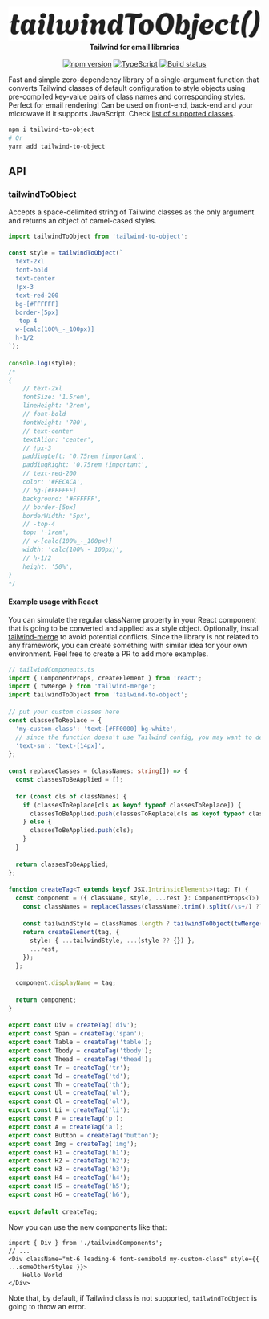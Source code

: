 
<p align="center">
   <br />
<picture>
  <source width="600" media="(prefers-color-scheme: dark)" srcset="./assets/white.png">
  <source width="600" media="(prefers-color-scheme: light)" srcset="./assets/dark.png">
  <img width="600" alt="Tailwind to Object" src="./assets/dark.png">
</picture>
 <br />
 <strong>Tailwind for email libraries</strong>
<br /><br />
<a href="https://www.npmjs.com/package/tailwind-to-object"><img src="https://badge.fury.io/js/tailwind-to-object.svg" alt="npm version" /></a>
<a href="https://www.typescriptlang.org/"><img src="https://img.shields.io/badge/%3C%2F%3E-TypeScript-%230074c1.svg" alt="TypeScript" /></a>
<a href="https://github.com/finom/tailwind-to-object/actions/workflows/main.yml"><img src="https://github.com/finom/tailwind-to-object/actions/workflows/main.yml/badge.svg" alt="Build status" /></a>
</p>

Fast and simple zero-dependency library of a single-argument function that converts Tailwind classes of default configuration to style objects using pre-compiled key-value pairs of class names and corresponding styles. Perfect for email rendering! Can be used on front-end, back-end and your microwave if it supports JavaScript. Check [list of supported classes](https://finom.github.io/tailwind-to-object/supported-classes.html).

```sh
npm i tailwind-to-object
# Or
yarn add tailwind-to-object
```

## API

### tailwindToObject

Accepts a space-delimited string of Tailwind classes as the only argument and returns an object of camel-cased styles.

```ts
import tailwindToObject from 'tailwind-to-object';

const style = tailwindToObject(`
  text-2xl 
  font-bold 
  text-center 
  !px-3 
  text-red-200 
  bg-[#FFFFFF] 
  border-[5px] 
  -top-4
  w-[calc(100%_-_100px)]
  h-1/2
`);

console.log(style);
/*
{   
    // text-2xl
    fontSize: '1.5rem',
    lineHeight: '2rem',
    // font-bold
    fontWeight: '700',
    // text-center
    textAlign: 'center',
    // !px-3
    paddingLeft: '0.75rem !important', 
    paddingRight: '0.75rem !important',
    // text-red-200
    color: '#FECACA',
    // bg-[#FFFFFF] 
    background: '#FFFFFF',
    // border-[5px]
    borderWidth: '5px',
    // -top-4
    top: '-1rem',
    // w-[calc(100%_-_100px)]
    width: 'calc(100% - 100px)',
    // h-1/2
    height: '50%',
}
*/
```

#### Example usage with React

You can simulate the regular className property in your React component that is going to be converted and applied as a style object. Optionally, install [tailwind-merge](https://www.npmjs.com/package/tailwind-merge) to avoid potential conflicts. Since the library is not related to any framework, you can create something with similar idea for your own environment. Feel free to create a PR to add more examples.

```ts
// tailwindComponents.ts
import { ComponentProps, createElement } from 'react';
import { twMerge } from 'tailwind-merge';
import tailwindToObject from 'tailwind-to-object';

// put your custom classes here
const classesToReplace = {
  'my-custom-class': 'text-[#FF0000] bg-white',
  // since the function doesn't use Tailwind config, you may want to define custom font sizes here
  'text-sm': 'text-[14px]', 
};

const replaceClasses = (classNames: string[]) => {
  const classesToBeApplied = [];

  for (const cls of classNames) {
    if (classesToReplace[cls as keyof typeof classesToReplace]) {
      classesToBeApplied.push(classesToReplace[cls as keyof typeof classesToReplace]);
    } else {
      classesToBeApplied.push(cls);
    }
  }

  return classesToBeApplied;
};

function createTag<T extends keyof JSX.IntrinsicElements>(tag: T) {
  const component = ({ className, style, ...rest }: ComponentProps<T>) => {
    const classNames = replaceClasses(className?.trim().split(/\s+/) ?? []);

    const tailwindStyle = classNames.length ? tailwindToObject(twMerge(...classNames)) : {};
    return createElement(tag, {
      style: { ...tailwindStyle, ...(style ?? {}) },
      ...rest,
    });
  };

  component.displayName = tag;

  return component;
}

export const Div = createTag('div');
export const Span = createTag('span');
export const Table = createTag('table');
export const Tbody = createTag('tbody');
export const Thead = createTag('thead');
export const Tr = createTag('tr');
export const Td = createTag('td');
export const Th = createTag('th');
export const Ul = createTag('ul');
export const Ol = createTag('ol');
export const Li = createTag('li');
export const P = createTag('p');
export const A = createTag('a');
export const Button = createTag('button');
export const Img = createTag('img');
export const H1 = createTag('h1');
export const H2 = createTag('h2');
export const H3 = createTag('h3');
export const H4 = createTag('h4');
export const H5 = createTag('h5');
export const H6 = createTag('h6');

export default createTag;

```

Now you can use the new components like that:

```tsx
import { Div } from './tailwindComponents';
// ...
<Div className="mt-6 leading-6 font-semibold my-custom-class" style={{ ...someOtherStyles }}>
    Hello World
</Div>
```

Note that, by default, if Tailwind class is not supported, `tailwindToObject` is going to throw an error. 

